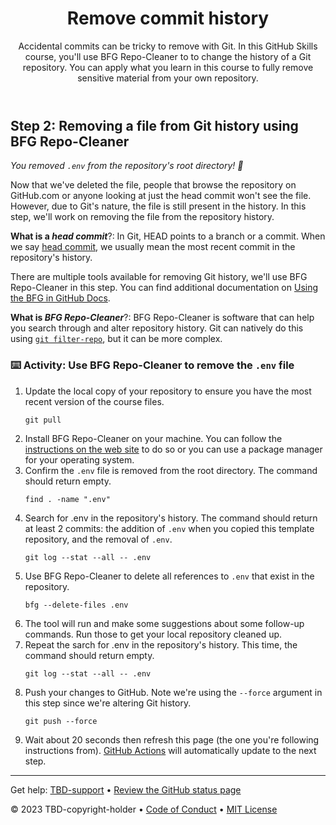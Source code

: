 <header>

<!--
  <<< Author notes: Course header >>>
  Read <https://skills.github.com/quickstart> for more information about how to build courses using this template.
  Include a 1280×640 image, course name in sentence case, and a concise description in emphasis.
  In your repository settings: enable template repository, add your 1280×640 social image, auto delete head branches.
  Next to "About", add description & tags; disable releases, packages, & environments.
  Add your open source license, GitHub uses the MIT license.
-->

# Remove commit history

Accidental commits can be tricky to remove with Git. In this GitHub Skills course, you'll use BFG Repo-Cleaner to to change the history of a Git repository. You can apply what you learn in this course to fully remove sensitive material from your own repository.

</header>

<!--
  <<< Author notes: Step 2 >>>
  Start this step by acknowledging the previous step.
  Define terms and link to docs.github.com.
  TBD-step-2-notes.
-->

## Step 2: Removing a file from Git history using BFG Repo-Cleaner

_You removed `.env` from the repository's root directory! :tada:_

Now that we've deleted the file, people that browse the repository on GitHub.com or anyone looking at just the head commit won't see the file. However, due to Git's nature, the file is still present in the history. In this step, we'll work on removing the file from the repository history.

**What is a _head commit_**?: In Git, HEAD points to a branch or a commit. When we say [head commit](https://docs.github.com/en/get-started/quickstart/github-glossary#head), we usually mean the most recent commit in the repository's history.

There are multiple tools available for removing Git history, we'll use BFG Repo-Cleaner in this step. You can find additional documentation on [Using the BFG in GitHub Docs](https://docs.github.com/en/authentication/keeping-your-account-and-data-secure/removing-sensitive-data-from-a-repository#using-the-bfg).

**What is _BFG Repo-Cleaner_**?: BFG Repo-Cleaner is software that can help you search through and alter repository history. Git can natively do this using [`git filter-repo`](https://docs.github.com/en/authentication/keeping-your-account-and-data-secure/removing-sensitive-data-from-a-repository#using-git-filter-repo), but it can be more complex.

### :keyboard: Activity: Use BFG Repo-Cleaner to remove the `.env` file

1. Update the local copy of your repository to ensure you have the most recent version of the course files.
   ```shell
   git pull
   ```
2. Install BFG Repo-Cleaner on your machine. You can follow the [instructions on the web site](https://rtyley.github.io/bfg-repo-cleaner/) to do so or you can use a package manager for your operating system.
3. Confirm the `.env` file is removed from the root directory. The command should return empty.
   ```shell
   find . -name ".env"
   ```
4. Search for .env in the repository's history. The command should return at least 2 commits: the addition of `.env` when you copied this template repository, and the removal of `.env`.
   ```shell
   git log --stat --all -- .env
   ```
5. Use BFG Repo-Cleaner to delete all references to `.env` that exist in the repository.
   ```shell
   bfg --delete-files .env
   ```
6. The tool will run and make some suggestions about some follow-up commands. Run those to get your local repository cleaned up.
7. Repeat the sarch for .env in the repository's history. This time, the command should return empty.
   ```shell
   git log --stat --all -- .env
   ```
8. Push your changes to GitHub. Note we're using the `--force` argument in this step since we're altering Git history.
   ```shell
   git push --force
   ```
9. Wait about 20 seconds then refresh this page (the one you're following instructions from). [GitHub Actions](https://docs.github.com/en/actions) will automatically update to the next step.

<footer>

<!--
  <<< Author notes: Footer >>>
  Add a link to get support, GitHub status page, code of conduct, license link.
-->

---

Get help: [TBD-support](TBD-support-link) &bull; [Review the GitHub status page](https://www.githubstatus.com/)

&copy; 2023 TBD-copyright-holder &bull; [Code of Conduct](https://www.contributor-covenant.org/version/2/1/code_of_conduct/code_of_conduct.md) &bull; [MIT License](https://gh.io/mit)

</footer>
